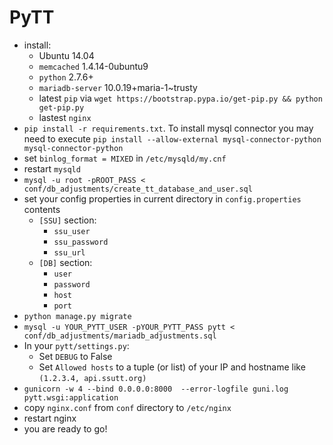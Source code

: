PyTT
====

* install:
  * Ubuntu 14.04
  * `memcached` 1.4.14-0ubuntu9
  * `python` 2.7.6+
  * `mariadb-server` 10.0.19+maria-1~trusty
  * latest `pip` via `wget https://bootstrap.pypa.io/get-pip.py && python get-pip.py`
  * lastest `nginx`
* `pip install -r requirements.txt`. To install mysql connector you may need to execute `pip install --allow-external mysql-connector-python mysql-connector-python`
* set `binlog_format = MIXED` in `/etc/mysqld/my.cnf`
* restart `mysqld`
* `mysql -u root -pROOT_PASS < conf/db_adjustments/create_tt_database_and_user.sql`
* set your config properties in current directory in `config.properties` contents
  *  `[SSU]` section:
      * `ssu_user`
      * `ssu_password`
      * `ssu_url`
  * `[DB]` section:
     * `user`
     * `password`
     * `host`
	  * `port`
* `python manage.py migrate`
* `mysql -u YOUR_PYTT_USER -pYOUR_PYTT_PASS pytt < conf/db_adjustments/mariadb_adjustments.sql`
* In your `pytt/settings.py`:
  * Set `DEBUG` to False
  * Set `Allowed hosts` to a tuple (or list) of your IP and hostname like `(1.2.3.4, api.ssutt.org)`
* `gunicorn -w 4 --bind 0.0.0.0:8000  --error-logfile guni.log  pytt.wsgi:application`
* copy `nginx.conf` from `conf` directory to `/etc/nginx`
* restart nginx
* you are ready to go!

